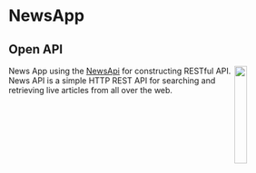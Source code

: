 # NewsApp

## Open API

<img src="https://images.app.goo.gl/tth5Uc1ztBw7kESY9" align="right" width="21%"/>

News App using the [NewsApi](https://newsapi.org/) for constructing RESTful API.<br>
News API is a simple HTTP REST API for searching and retrieving live articles from all over the web.
